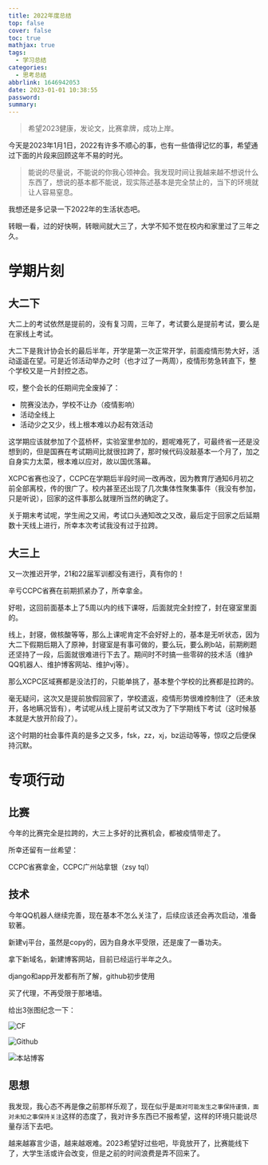 ```yaml
---
title: 2022年度总结
top: false
cover: false
toc: true
mathjax: true
tags:
  - 学习总结
categories:
  - 思考总结
abbrlink: 1646942053
date: 2023-01-01 10:38:55
password:
summary:
---
```


> 希望2023健康，发论文，比赛拿牌，成功上岸。

今天是2023年1月1日，2022有许多不顺心的事，也有一些值得记忆的事，希望通过下面的片段来回顾这年不易的时光。

> 能说的尽量说，不能说的你我心领神会。我发现时间让我越来越不想说什么东西了，想说的基本都不能说，现实陈述基本是完全禁止的，当下的环境就让人容易窒息。

我想还是多记录一下2022年的生活状态吧。

转眼一看，过的好快啊，转眼间就大三了，大学不知不觉在校内和家里过了三年之久。

# 学期片刻

## 大二下

大二上的考试依然是提前的，没有复习周，三年了，考试要么是提前考试，要么是在家线上考试。

大二下是我计协会长的最后半年，开学是第一次正常开学，前面疫情形势大好，活动遥遥在望。可是近邻活动举办之时（也才过了一两周），疫情形势急转直下，整个学校又是一片封控之态。

哎，整个会长的任期间完全废掉了：

- 院赛没法办，学校不让办（疫情影响）
- 活动全线上
- 活动少之又少，线上根本难以办起有效活动

这学期应该就参加了个蓝桥杯，实验室里参加的，题呢难死了，可最终省一还是没想到的，但是国赛在考试期间比就很拉跨了，那时候代码没敲基本一个月了，加之自身实力太菜，根本难以应对，故以国优落幕。

XCPC省赛也没了，CCPC在学期后半段时间一改再改，因为教育厅通知6月初之前全部离校，传的很广了。校内甚至还出现了几次集体性聚集事件（我没有参加，只是听说），回家的这件事那么就理所当然的确定了。

关于期末考试呢，学生闹之又闹，考试口头通知改之又改，最后定于回家之后延期数十天线上进行，所幸本次考试我没有过于拉跨。

## 大三上

又一次推迟开学，21和22届军训都没有进行，真有你的！

辛亏CCPC省赛在前期抓紧办了，所幸拿金。

好啦，这回前面基本上了5周以内的线下课呀，后面就完全封控了，封在寝室里面的。

线上，封寝，做核酸等等，那么上课呢肯定不会好好上的，基本是无听状态，因为大二下假期后期入了原神，封寝室是有事可做的，要么玩，要么刷b站，前期刷题还坚持了一段，后面就很难进行下去了。期间时不时搞一些零碎的技术活（维护QQ机器人、维护博客网站、维护vj等）。

那么XCPC区域赛都是没法打的，只能单挑了，基本整个学校的比赛都是拉跨的。

毫无疑问，这次又是提前放假回家了，学校遣返，疫情形势很难控制住了（还未放开，各地瞒况皆有），考试呢从线上提前考试又改为了下学期线下考试（这时候基本就是大放开阶段了）。

这个时期的社会事件真的是多之又多，fsk，zz，xj，bz运动等等，惊叹之后便保持沉默。

# 专项行动

## 比赛

今年的比赛完全是拉跨的，大三上多好的比赛机会，都被疫情带走了。

所幸还留有一丝希望：

CCPC省赛拿金，CCPC广州站拿银（zsy tql）

## 技术

今年QQ机器人继续完善，现在基本不怎么关注了，后续应该还会再次启动，准备软著。

新建vj平台，虽然是copy的，因为自身水平受限，还是废了一番功夫。

拿下新域名，新建博客网站，目前已经运行半年之久。

django和app开发都有所了解，github初步使用

买了代理，不再受限于那堵墙。

给出3张图纪念一下：

![CF](1646942053/image-20230101121342445.png)

![Github](1646942053/image-20230101121415331.png)

![本站博客](1646942053/image-20230101121441216.png)

## 思想

我发现，我心态不再是像之前那样乐观了，现在似乎是`面对可能发生之事保持谨慎，面对未知之事保持关注`这样的态度了，我对许多东西已不报希望，这样的环境只能说尽量存活下去吧。

越来越寡言少语，越来越艰难。2023希望好过些吧，毕竟放开了，比赛能线下了，大学生活或许会改变，但是之前的时间浪费是弄不回来了。
